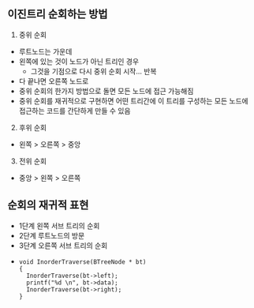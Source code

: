 ## 이진트리 순회하는 방법

1. 중위 순회

- 루트노드는 가운데
- 왼쪽에 있는 것이 노드가 아닌 트리인 경우
  - 그것을 기점으로 다시 중위 순회 시작... 반복
- 다 끝나면 오른쪽 노드로
- 중위 순회의 한가지 방법으로 돌면 모든 노드에 접근 가능해짐
- 중위 순회를 재귀적으로 구현하면 어떤 트리간에 이 트리를 구성하는 모든 노드에 접근하는 코드를 간단하게 만들 수 있음

2. 후위 순회

- 왼쪽 > 오른쪽 > 중앙

3. 전위 순회

- 중앙 > 왼쪽 > 오른쪽

## 순회의 재귀적 표현

- 1단계 왼쪽 서브 트리의 순회
- 2단계 루트노드의 방문
- 3단계 오른쪽 서브 트리의 순회
- ```
  void InorderTraverse(BTreeNode * bt)
  {
    InorderTraverse(bt->left);
    printf("%d \n", bt->data);
    InorderTraverse(bt->right);
  }
  ```

```

```
